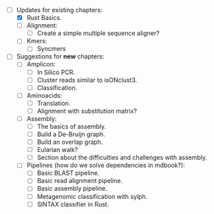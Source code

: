 - [ ] Updates for existing chapters:
    - [x] Rust Basics.
    - [ ] Alignment:
        - [ ] Create a simple multiple sequence aligner?
    - [ ] Kmers:
        - [ ] Syncmers

- [ ] Suggestions for **new** chapters:
    - [ ] Amplicon:
        - [ ] In Silico PCR.
        - [ ] Cluster reads similar to isONclust3.
        - [ ] Classification.
    - [ ] Aminoacids:
        - [ ] Translation.
        - [ ] Alignment with substitution matrix?
    - [ ] Assembly:
        - [ ] The basics of assembly.
        - [ ] Build a De-Bruijn graph.
        - [ ] Build an overlap graph.
        - [ ] Eularian walk?
        - [ ] Section about the difficulties and challenges with assembly.
    - [ ] Pipelines (how do we solve dependencies in mdbook?):
        - [ ] Basic BLAST pipeline.
        - [ ] Basic read alignment pipeline.
        - [ ] Basic assembly pipeline.
        - [ ] Metagenomic classification with sylph.
        - [ ] SINTAX classifier in Rust.
